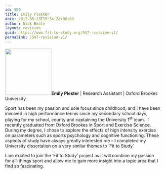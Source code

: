 ```yaml
---
id: 989
title: Emily Plester
date: 2017-05-23T15:34:28+00:00
author: Nick Beale
layout: revision
guid: https://www.fit-to-study.org/547-revision-v1/
permalink: /547-revision-v1/
---
```

**[<img class="wp-image-987 size-thumbnail alignleft" src="https://i0.wp.com/www.fit-to-study.org/wp-content/uploads/2017/05/EmilyP.jpg?resize=150%2C150&#038;ssl=1" alt="" width="150" height="150" srcset="https://i0.wp.com/www.fit-to-study.org/wp-content/uploads/2017/05/EmilyP.jpg?resize=150%2C150&ssl=1 150w, https://i0.wp.com/www.fit-to-study.org/wp-content/uploads/2017/05/EmilyP.jpg?resize=300%2C300&ssl=1 300w, https://i0.wp.com/www.fit-to-study.org/wp-content/uploads/2017/05/EmilyP.jpg?resize=768%2C768&ssl=1 768w, https://i0.wp.com/www.fit-to-study.org/wp-content/uploads/2017/05/EmilyP.jpg?w=960&ssl=1 960w" sizes="(max-width: 150px) 100vw, 150px" data-recalc-dims="1" />](https://i0.wp.com/www.fit-to-study.org/wp-content/uploads/2017/05/EmilyP.jpg?ssl=1)Emily Plester** | Research Assistant | Oxford Brookes University

Sport has been my passion and sole focus since childhood, and I have been involved in high performance tennis since my secondary school days, playing for my school, county and captaining the University 1<sup>st</sup> team.  I recently graduated from Oxford Brookes in Sport and Exercise Science. During my degree, I chose to explore the effects of high intensity exercise on parameters such as sports psychology and cognitive functioning. These aspects of study have always greatly interested me – I completed my University dissertation on a very similar themes to ‘Fit to Study’.

I am excited to join the ‘Fit to Study’ project as it will combine my passion for all-things sport and allow me to gain more insight into a topic area that I find so fascinating.